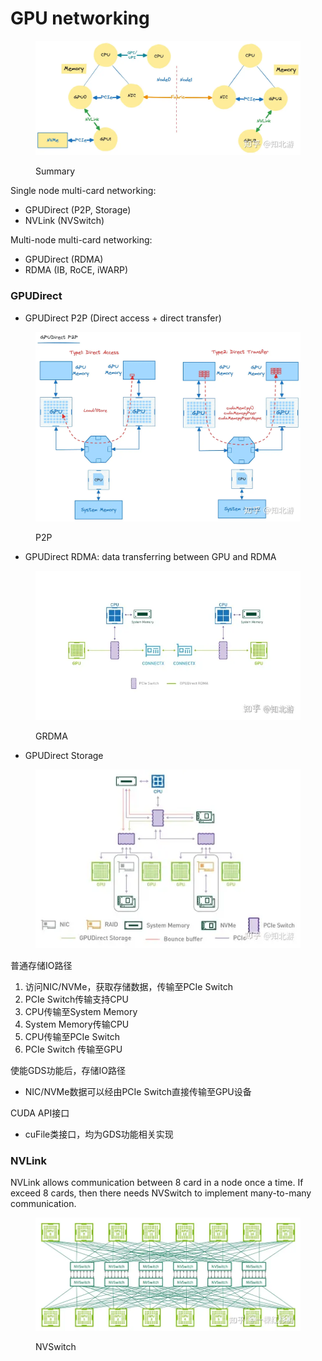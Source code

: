# GPU networking

<figure><img src="../.gitbook/assets/image (3) (1) (1) (1) (1).png" alt=""><figcaption><p>Summary</p></figcaption></figure>

Single node multi-card networking:

* GPUDirect (P2P, Storage)
* NVLink (NVSwitch)

Multi-node multi-card networking:

* GPUDirect (RDMA)
* RDMA (IB, RoCE, iWARP)

### GPUDirect

* GPUDirect P2P (Direct access + direct transfer)

<figure><img src="../.gitbook/assets/image (1) (1) (1) (1) (1) (1) (1).png" alt=""><figcaption><p>P2P</p></figcaption></figure>

* GPUDirect RDMA: data transferring between GPU and RDMA&#x20;

<figure><img src="../.gitbook/assets/image (2) (1) (1) (1) (1) (1) (1).png" alt=""><figcaption><p>GRDMA</p></figcaption></figure>

* GPUDirect Storage

<figure><img src="../.gitbook/assets/image (3) (1) (1) (1) (1) (1).png" alt=""><figcaption></figcaption></figure>

普通存储IO路径

1. 访问NIC/NVMe，获取存储数据，传输至PCIe Switch
2. PCIe Switch传输支持CPU
3. CPU传输至System Memory
4. System Memory传输CPU
5. CPU传输至PCIe Switch
6. PCIe Switch 传输至GPU

使能GDS功能后，存储IO路径

* NIC/NVMe数据可以经由PCIe Switch直接传输至GPU设备

CUDA API接口

* cuFile类接口，均为GDS功能相关实现

### NVLink

NVLink allows communication between 8 card in a node once a time. If exceed 8 cards, then there needs NVSwitch to implement many-to-many communication.

<figure><img src="../.gitbook/assets/image (4) (1) (1).png" alt=""><figcaption><p>NVSwitch</p></figcaption></figure>

